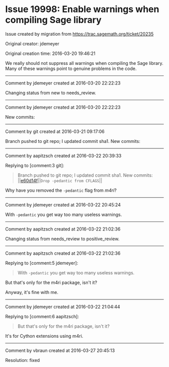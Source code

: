 # Issue 19998: Enable warnings when compiling Sage library

Issue created by migration from https://trac.sagemath.org/ticket/20235

Original creator: jdemeyer

Original creation time: 2016-03-20 19:46:21

We really should not suppress all warnings when compiling the Sage library. Many of these warnings point to genuine problems in the code.


---

Comment by jdemeyer created at 2016-03-20 22:22:23

Changing status from new to needs_review.


---

Comment by jdemeyer created at 2016-03-20 22:22:23

New commits:


---

Comment by git created at 2016-03-21 09:17:06

Branch pushed to git repo; I updated commit sha1. New commits:


---

Comment by aapitzsch created at 2016-03-22 20:39:33

Replying to [comment:3 git]:
> Branch pushed to git repo; I updated commit sha1. New commits:
> ||[e60d14f](http://git.sagemath.org/sage.git/commit/?id=e60d14ff8a8c6c8fccf8440aba7ebbadb638cd7a)||`Drop -pedantic from CFLAGS`||

Why have you removed the `-pedantic` flag from _m4ri_?


---

Comment by jdemeyer created at 2016-03-22 20:45:24

With `-pedantic` you get way too many useless warnings.


---

Comment by aapitzsch created at 2016-03-22 21:02:36

Changing status from needs_review to positive_review.


---

Comment by aapitzsch created at 2016-03-22 21:02:36

Replying to [comment:5 jdemeyer]:
> With `-pedantic` you get way too many useless warnings.

But that's only for the m4ri package, isn't it?

Anyway, it's fine with me.


---

Comment by jdemeyer created at 2016-03-22 21:04:44

Replying to [comment:6 aapitzsch]:
> But that's only for the m4ri package, isn't it?

It's for Cython extensions using m4ri.


---

Comment by vbraun created at 2016-03-27 20:45:13

Resolution: fixed

